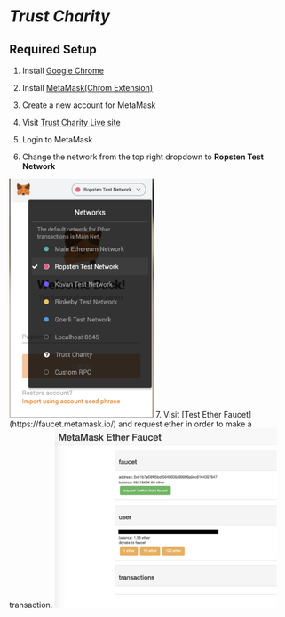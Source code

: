 # ***Trust Charity***
## Required Setup

1. Install [Google Chrome](https://www.google.com/chrome/)

2. Install [MetaMask(Chrom Extension)](https://chrome.google.com/webstore/detail/metamask/nkbihfbeogaeaoehlefnkodbefgpgknn?hl=en)

3. Create a new account for MetaMask

4. Visit [Trust Charity Live site](https://trust-charity.herokuapp.com)

5. Login to MetaMask

6. Change the network from the top right dropdown to **Ropsten Test Network**  
<img src="https://github.com/tonynguyenit18/trust-charity/blob/master/resources/network_select.png" alt="networkSelect" width="260">
7. Visit [Test Ether Faucet](https://faucet.metamask.io/) and request ether in order to make a transaction.  
<img src="https://github.com/tonynguyenit18/trust-charity/blob/master/resources/get_test_ether.png" alt="testEther" width="400">
